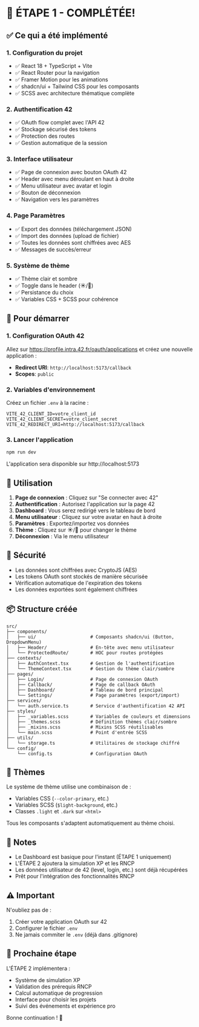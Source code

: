 # 🎉 ÉTAPE 1 - COMPLÉTÉE!

## ✅ Ce qui a été implémenté

### 1. Configuration du projet
- ✅ React 18 + TypeScript + Vite
- ✅ React Router pour la navigation
- ✅ Framer Motion pour les animations
- ✅ shadcn/ui + Tailwind CSS pour les composants
- ✅ SCSS avec architecture thématique complète

### 2. Authentification 42
- ✅ OAuth flow complet avec l'API 42
- ✅ Stockage sécurisé des tokens
- ✅ Protection des routes
- ✅ Gestion automatique de la session

### 3. Interface utilisateur
- ✅ Page de connexion avec bouton OAuth 42
- ✅ Header avec menu déroulant en haut à droite
- ✅ Menu utilisateur avec avatar et login
- ✅ Bouton de déconnexion
- ✅ Navigation vers les paramètres

### 4. Page Paramètres
- ✅ Export des données (téléchargement JSON)
- ✅ Import des données (upload de fichier)
- ✅ Toutes les données sont chiffrées avec AES
- ✅ Messages de succès/erreur

### 5. Système de thème
- ✅ Thème clair et sombre
- ✅ Toggle dans le header (☀️/🌙)
- ✅ Persistance du choix
- ✅ Variables CSS + SCSS pour cohérence

## 🚀 Pour démarrer

### 1. Configuration OAuth 42

Allez sur https://profile.intra.42.fr/oauth/applications et créez une nouvelle application :
- **Redirect URI**: `http://localhost:5173/callback`
- **Scopes**: `public`

### 2. Variables d'environnement

Créez un fichier `.env` à la racine :

```env
VITE_42_CLIENT_ID=votre_client_id
VITE_42_CLIENT_SECRET=votre_client_secret
VITE_42_REDIRECT_URI=http://localhost:5173/callback
```

### 3. Lancer l'application

```bash
npm run dev
```

L'application sera disponible sur http://localhost:5173

## 📱 Utilisation

1. **Page de connexion** : Cliquez sur "Se connecter avec 42"
2. **Authentification** : Autorisez l'application sur la page 42
3. **Dashboard** : Vous serez redirigé vers le tableau de bord
4. **Menu utilisateur** : Cliquez sur votre avatar en haut à droite
5. **Paramètres** : Exportez/importez vos données
6. **Thème** : Cliquez sur ☀️/🌙 pour changer le thème
7. **Déconnexion** : Via le menu utilisateur

## 🔐 Sécurité

- Les données sont chiffrées avec CryptoJS (AES)
- Les tokens OAuth sont stockés de manière sécurisée
- Vérification automatique de l'expiration des tokens
- Les données exportées sont également chiffrées

## 📦 Structure créée

```
src/
├── components/
│   ├── ui/                    # Composants shadcn/ui (Button, DropdownMenu)
│   ├── Header/                # En-tête avec menu utilisateur
│   └── ProtectedRoute/        # HOC pour routes protégées
├── contexts/
│   ├── AuthContext.tsx        # Gestion de l'authentification
│   └── ThemeContext.tsx       # Gestion du thème clair/sombre
├── pages/
│   ├── Login/                 # Page de connexion OAuth
│   ├── Callback/              # Page de callback OAuth
│   ├── Dashboard/             # Tableau de bord principal
│   └── Settings/              # Page paramètres (export/import)
├── services/
│   └── auth.service.ts        # Service d'authentification 42 API
├── styles/
│   ├── _variables.scss        # Variables de couleurs et dimensions
│   ├── _themes.scss           # Définition thèmes clair/sombre
│   ├── _mixins.scss           # Mixins SCSS réutilisables
│   └── main.scss              # Point d'entrée SCSS
├── utils/
│   └── storage.ts             # Utilitaires de stockage chiffré
└── config/
    └── config.ts              # Configuration OAuth
```

## 🎨 Thèmes

Le système de thème utilise une combinaison de :
- Variables CSS (`--color-primary`, etc.)
- Variables SCSS (`$light-background`, etc.)
- Classes `.light` et `.dark` sur `<html>`

Tous les composants s'adaptent automatiquement au thème choisi.

## 📝 Notes

- Le Dashboard est basique pour l'instant (ÉTAPE 1 uniquement)
- L'ÉTAPE 2 ajoutera la simulation XP et les RNCP
- Les données utilisateur de 42 (level, login, etc.) sont déjà récupérées
- Prêt pour l'intégration des fonctionnalités RNCP

## ⚠️ Important

N'oubliez pas de :
1. Créer votre application OAuth sur 42
2. Configurer le fichier `.env`
3. Ne jamais commiter le `.env` (déjà dans .gitignore)

## 🔄 Prochaine étape

L'ÉTAPE 2 implémentera :
- Système de simulation XP
- Validation des prérequis RNCP
- Calcul automatique de progression
- Interface pour choisir les projets
- Suivi des événements et expérience pro

Bonne continuation ! 🚀
